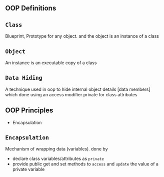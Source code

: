 ## OOP Definitions

## `Class`
Blueprint, Prototype for any object. and the object is an instance of a class

## `Object`
An instance is an executable copy of a class

## `Data Hiding`
A technique used in oop to hide internal object details [data members] which done using an access modifier private for class attributes 

## OOP Principles
- Encapsulation

## `Encapsulation`
Mechanism of wrapping data (variables). done by
- declare class variables/attributes as `private`
- provide public get and set methods to `access` and `update` the value of a private variable
